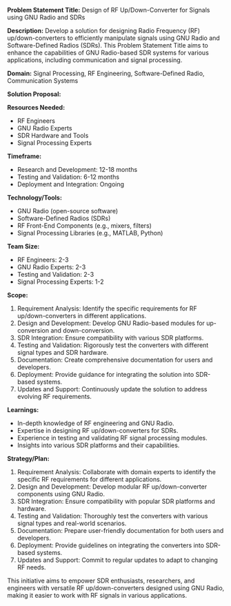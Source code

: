**Problem Statement Title:** Design of RF Up/Down-Converter for Signals using GNU Radio and SDRs

**Description:** Develop a solution for designing Radio Frequency (RF) up/down-converters to efficiently manipulate signals using GNU Radio and Software-Defined Radios (SDRs). This Problem Statement Title aims to enhance the capabilities of GNU Radio-based SDR systems for various applications, including communication and signal processing.

**Domain:** Signal Processing, RF Engineering, Software-Defined Radio, Communication Systems

**Solution Proposal:**

**Resources Needed:**
- RF Engineers
- GNU Radio Experts
- SDR Hardware and Tools
- Signal Processing Experts

**Timeframe:**
- Research and Development: 12-18 months
- Testing and Validation: 6-12 months
- Deployment and Integration: Ongoing

**Technology/Tools:**
- GNU Radio (open-source software)
- Software-Defined Radios (SDRs)
- RF Front-End Components (e.g., mixers, filters)
- Signal Processing Libraries (e.g., MATLAB, Python)

**Team Size:**
- RF Engineers: 2-3
- GNU Radio Experts: 2-3
- Testing and Validation: 2-3
- Signal Processing Experts: 1-2

**Scope:**
1. Requirement Analysis: Identify the specific requirements for RF up/down-converters in different applications.
2. Design and Development: Develop GNU Radio-based modules for up-conversion and down-conversion.
3. SDR Integration: Ensure compatibility with various SDR platforms.
4. Testing and Validation: Rigorously test the converters with different signal types and SDR hardware.
5. Documentation: Create comprehensive documentation for users and developers.
6. Deployment: Provide guidance for integrating the solution into SDR-based systems.
7. Updates and Support: Continuously update the solution to address evolving RF requirements.

**Learnings:**
- In-depth knowledge of RF engineering and GNU Radio.
- Expertise in designing RF up/down-converters for SDRs.
- Experience in testing and validating RF signal processing modules.
- Insights into various SDR platforms and their capabilities.

**Strategy/Plan:**
1. Requirement Analysis: Collaborate with domain experts to identify the specific RF requirements for different applications.
2. Design and Development: Develop modular RF up/down-converter components using GNU Radio.
3. SDR Integration: Ensure compatibility with popular SDR platforms and hardware.
4. Testing and Validation: Thoroughly test the converters with various signal types and real-world scenarios.
5. Documentation: Prepare user-friendly documentation for both users and developers.
6. Deployment: Provide guidelines on integrating the converters into SDR-based systems.
7. Updates and Support: Commit to regular updates to adapt to changing RF needs.

This initiative aims to empower SDR enthusiasts, researchers, and engineers with versatile RF up/down-converters designed using GNU Radio, making it easier to work with RF signals in various applications.